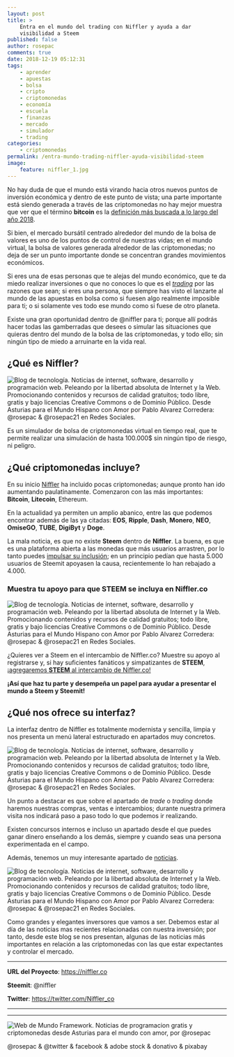 ```yaml
---
layout: post
title: >
    Entra en el mundo del trading con Niffler y ayuda a dar
    visibilidad a Steem
published: false
author: rosepac
comments: true
date: 2018-12-19 05:12:31
tags:
    - aprender
    - apuestas
    - bolsa
    - cripto
    - criptomonedas
    - economía
    - escuela
    - finanzas
    - mercado
    - simulador
    - trading
categories:
    - criptomonedas
permalink: /entra-mundo-trading-niffler-ayuda-visibilidad-steem
image:
    feature: niffler_1.jpg
---
```

No hay duda de que el mundo está virando hacia otros nuevos puntos de inversión económica y dentro de este punto de vista; una parte importante está siendo generada a través de las criptomonedas no hay mejor muestra que ver que el término **bitcoin** es la [definición más buscada a lo largo del año 2018][1].

Si bien, el mercado bursátil centrado alrededor del mundo de la bolsa de valores es uno de los puntos de control de nuestras vidas; en el mundo virtual, la bolsa de valores generada alrededor de las criptomonedas; no deja de ser un punto importante donde se concentran grandes movimientos económicos.

Si eres una de esas personas que te alejas del mundo económico, que te da miedo realizar inversiones o que no conoces lo que es el [_trading_][2] por las razones que sean; si eres una persona, que siempre has visto el lanzarte al mundo de las apuestas en bolsa como si fuesen algo realmente imposible para ti; o si solamente ves todo ese mundo como si fuese de otro planeta.

Existe una gran oportunidad dentro de @niffler para ti; porque allí podrás hacer todas las gamberradas que desees o simular las situaciones que quieras dentro del mundo de la bolsa de las criptomonedas, y todo ello; sin ningún tipo de miedo a arruinarte en la vida real.

## ¿Qué es Niffler?

![Blog de tecnología. Noticias de internet, software, desarrollo y programación web. Peleando por la libertad absoluta de Internet y la Web. Promocionando contenidos y recursos de calidad gratuitos; todo libre, gratis y bajo licencias Creative Commons o de Dominio Público. Desde Asturias para el Mundo Hispano con Amor por Pablo Alvarez Corredera: @rosepac &  @rosepac21 en Redes Sociales.][3]
  
Es un simulador de bolsa de criptomonedas virtual en tiempo real, que te permite realizar una simulación de hasta 100.000$ sin ningún tipo de riesgo, ni peligro.

## ¿Qué criptomonedas incluye?

En su inicio [Niffler][4] ha incluido pocas criptomonedas; aunque pronto han ido aumentando paulatinamente. Comenzaron con las más importantes: **Bitcoin**, **Litecoin**, Ethereum.

En la actualidad ya permiten un amplio abanico, entre las que podemos encontrar además de las ya citadas: **EOS**, **Ripple**, **Dash**, **Monero**, **NEO**, **OmiseGO**, **TUBE**, **DigiByt** y **Doge**.

La mala noticia, es que no existe **Steem** dentro de **Niffler**. La buena, es que es una plataforma abierta a las monedas que más usuarios arrastren, por lo tanto puedes [impulsar su inclusión][5]; en un principio pedían que hasta 5.000 usuarios de Steemit apoyasen la causa, recientemente lo han rebajado a 4.000.

### Muestra tu apoyo para que **STEEM** se incluya en Niffler.co

![Blog de tecnología. Noticias de internet, software, desarrollo y programación web. Peleando por la libertad absoluta de Internet y la Web. Promocionando contenidos y recursos de calidad gratuitos; todo libre, gratis y bajo licencias Creative Commons o de Dominio Público. Desde Asturias para el Mundo Hispano con Amor por Pablo Alvarez Corredera: @rosepac &  @rosepac21 en Redes Sociales.][6]

¿Quieres ver a Steem en el intercambio de Niffler.co? Muestre su apoyo al registrarse y, si hay suficientes fanáticos y simpatizantes de **STEEM**, [¡agregaremos **STEEM** al intercambio de Niffler.co!][5]

**¡Así que haz tu parte y desempeña un papel para ayudar a presentar el mundo a Steem y Steemit!**

## ¿Qué nos ofrece su interfaz?

La interfaz dentro de Niffler es totalmente modernista y sencilla, limpia y nos presenta un menú lateral estructurado en apartados muy concretos.

![Blog de tecnología. Noticias de internet, software, desarrollo y programación web. Peleando por la libertad absoluta de Internet y la Web. Promocionando contenidos y recursos de calidad gratuitos; todo libre, gratis y bajo licencias Creative Commons o de Dominio Público. Desde Asturias para el Mundo Hispano con Amor por Pablo Alvarez Corredera: @rosepac &  @rosepac21 en Redes Sociales.][7]

Un punto a destacar es que sobre el apartado de _trade_ o _trading_ donde haremos nuestras compras, ventas e intercambios; durante nuestra primera visita nos indicará paso a paso todo lo que podemos ir realizando.

Existen concursos internos e incluso un apartado desde el que puedes ganar dinero enseñando a los demás, siempre y cuando seas una persona experimentada en el campo.

Además, tenemos un muy interesante apartado de [noticias][8].

![Blog de tecnología. Noticias de internet, software, desarrollo y programación web. Peleando por la libertad absoluta de Internet y la Web. Promocionando contenidos y recursos de calidad gratuitos; todo libre, gratis y bajo licencias Creative Commons o de Dominio Público. Desde Asturias para el Mundo Hispano con Amor por Pablo Alvarez Corredera: @rosepac &  @rosepac21 en Redes Sociales.][9]

Como grandes y elegantes inversores que vamos a ser. Debemos estar al día de las noticias mas recientes relacionadas con nuestra inversión; por tanto, desde este blog se nos presentan, algunas de las noticias más importantes en relación a las criptomonedas con las que estar expectantes y controlar el mercado.

* * *

**URL del Proyecto**: https://niffler.co
  
**Steemit**: @niffler
  
**Twitter**: https://twitter.com/Niffler_co

* * *


   


* * *


  


![Web de Mundo Framework. Noticias de programacion gratis y criptomonedas desde Asturias para el mundo con amor, por @rosepac][10]


  @rosepac & @twitter & facebook & adobe stock & donativo & pixabay


 [1]: http://www.elfinanciero.com.mx/mercados/que-es-bitcoin-la-definicion-mas-buscada-en-google-en-2018
 [2]: https://es.wikipedia.org/wiki/Trading
 [3]: https://i.ibb.co/7Nyc4Dc/niffler-interfaz.png
 [4]: https://niffler.co
 [5]: https://niffler.co/goal/steem
 [6]: https://i.ibb.co/M55mH7Y/nifffler111.png
 [7]: https://i.ibb.co/gyBbbrK/niffler-1.png
 [8]: https://niffler.co/news
 [9]: https://i.ibb.co/yS1MQpg/niffler-noticias.png
 [10]: https://image.ibb.co/iTckvT/mundo-framework-1350x167-steemit.png